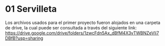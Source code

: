 # 01 Servilleta
Los archivos usados para el primer proyecto fueron alojados en una carpeta de drive, la cual puede ser consultada a través del siguiente link: https://drive.google.com/drive/folders/1zwcFdn5Ax_dBfM4X3vTWBNZeVli7DBfB?usp=sharing
